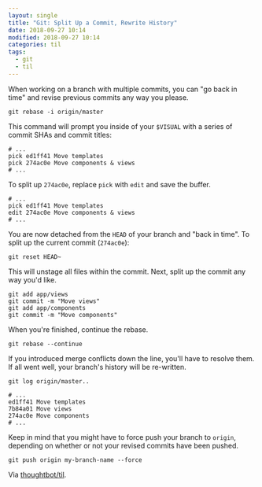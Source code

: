 ```yaml
---
layout: single
title: "Git: Split Up a Commit, Rewrite History"
date: 2018-09-27 10:14
modified: 2018-09-27 10:14
categories: til
tags:
  - git
  - til
---
```


When working on a branch with multiple commits,
you can "go back in time" and revise previous commits any way you please.

    git rebase -i origin/master

This command will prompt you inside of your `$VISUAL` with a series of commit SHAs
and commit titles:

    # ...
    pick ed1ff41 Move templates
    pick 274ac0e Move components & views
    # ...

To split up `274ac0e`, replace `pick` with `edit` and save the buffer.

    # ...
    pick ed1ff41 Move templates
    edit 274ac0e Move components & views
    # ...

You are now detached from the `HEAD` of your branch and "back in time".
To split up the current commit (`274ac0e`):

    git reset HEAD~

This will unstage all files within the commit.
Next, split up the commit any way you'd like.

    git add app/views
    git commit -m "Move views"
    git add app/components
    git commit -m "Move components"

When you're finished, continue the rebase.

    git rebase --continue

If you introduced merge conflicts down the line, you'll have to resolve them.
If all went well, your branch's history will be re-written.

    git log origin/master..

    # ...
    ed1ff41 Move templates
    7b84a01 Move views
    274ac0e Move components
    # ...

Keep in mind that you might have to force push your branch to `origin`,
depending on whether or not your revised commits have been pushed.

    git push origin my-branch-name --force

Via [thoughtbot/til](https://github.com/thoughtbot/til).
